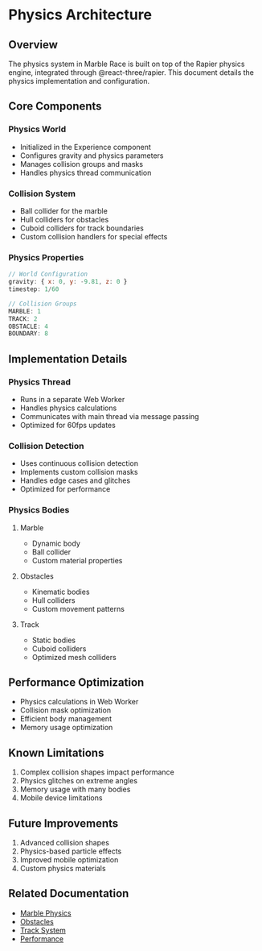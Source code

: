 # Physics Architecture

## Overview
The physics system in Marble Race is built on top of the Rapier physics engine, integrated through @react-three/rapier. This document details the physics implementation and configuration.

## Core Components

### Physics World
- Initialized in the Experience component
- Configures gravity and physics parameters
- Manages collision groups and masks
- Handles physics thread communication

### Collision System
- Ball collider for the marble
- Hull colliders for obstacles
- Cuboid colliders for track boundaries
- Custom collision handlers for special effects

### Physics Properties
```javascript
// World Configuration
gravity: { x: 0, y: -9.81, z: 0 }
timestep: 1/60

// Collision Groups
MARBLE: 1
TRACK: 2
OBSTACLE: 4
BOUNDARY: 8
```

## Implementation Details

### Physics Thread
- Runs in a separate Web Worker
- Handles physics calculations
- Communicates with main thread via message passing
- Optimized for 60fps updates

### Collision Detection
- Uses continuous collision detection
- Implements custom collision masks
- Handles edge cases and glitches
- Optimized for performance

### Physics Bodies
1. Marble
   - Dynamic body
   - Ball collider
   - Custom material properties

2. Obstacles
   - Kinematic bodies
   - Hull colliders
   - Custom movement patterns

3. Track
   - Static bodies
   - Cuboid colliders
   - Optimized mesh colliders

## Performance Optimization
- Physics calculations in Web Worker
- Collision mask optimization
- Efficient body management
- Memory usage optimization

## Known Limitations
1. Complex collision shapes impact performance
2. Physics glitches on extreme angles
3. Memory usage with many bodies
4. Mobile device limitations

## Future Improvements
1. Advanced collision shapes
2. Physics-based particle effects
3. Improved mobile optimization
4. Custom physics materials

## Related Documentation
- [Marble Physics](../features/core-mechanics/marble-physics.md)
- [Obstacles](../features/level-design/obstacles.md)
- [Track System](../features/core-mechanics/track-system.md)
- [Performance](../technical/performance.md) 